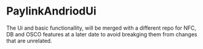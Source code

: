 # PaylinkAndriodUi
The Ui and basic functionallity, will be merged with a different repo for NFC, DB and OSCO features at a later date to avoid breakging them from changes that are unrelated.
